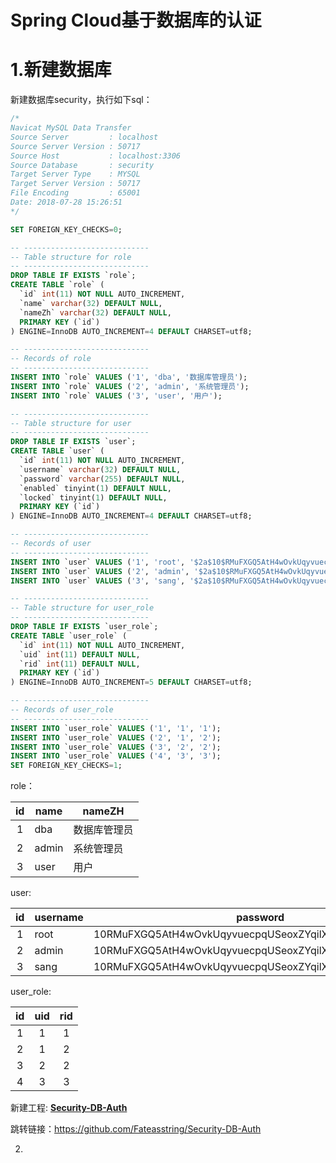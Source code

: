# Spring Cloud基于数据库的认证
# 1.新建数据库

新建数据库security，执行如下sql：

```sql
/*
Navicat MySQL Data Transfer
Source Server         : localhost
Source Server Version : 50717
Source Host           : localhost:3306
Source Database       : security
Target Server Type    : MYSQL
Target Server Version : 50717
File Encoding         : 65001
Date: 2018-07-28 15:26:51
*/

SET FOREIGN_KEY_CHECKS=0;

-- ----------------------------
-- Table structure for role
-- ----------------------------
DROP TABLE IF EXISTS `role`;
CREATE TABLE `role` (
  `id` int(11) NOT NULL AUTO_INCREMENT,
  `name` varchar(32) DEFAULT NULL,
  `nameZh` varchar(32) DEFAULT NULL,
  PRIMARY KEY (`id`)
) ENGINE=InnoDB AUTO_INCREMENT=4 DEFAULT CHARSET=utf8;

-- ----------------------------
-- Records of role
-- ----------------------------
INSERT INTO `role` VALUES ('1', 'dba', '数据库管理员');
INSERT INTO `role` VALUES ('2', 'admin', '系统管理员');
INSERT INTO `role` VALUES ('3', 'user', '用户');

-- ----------------------------
-- Table structure for user
-- ----------------------------
DROP TABLE IF EXISTS `user`;
CREATE TABLE `user` (
  `id` int(11) NOT NULL AUTO_INCREMENT,
  `username` varchar(32) DEFAULT NULL,
  `password` varchar(255) DEFAULT NULL,
  `enabled` tinyint(1) DEFAULT NULL,
  `locked` tinyint(1) DEFAULT NULL,
  PRIMARY KEY (`id`)
) ENGINE=InnoDB AUTO_INCREMENT=4 DEFAULT CHARSET=utf8;

-- ----------------------------
-- Records of user
-- ----------------------------
INSERT INTO `user` VALUES ('1', 'root', '$2a$10$RMuFXGQ5AtH4wOvkUqyvuecpqUSeoxZYqilXzbz50dceRsga.WYiq', '1', '0');
INSERT INTO `user` VALUES ('2', 'admin', '$2a$10$RMuFXGQ5AtH4wOvkUqyvuecpqUSeoxZYqilXzbz50dceRsga.WYiq', '1', '0');
INSERT INTO `user` VALUES ('3', 'sang', '$2a$10$RMuFXGQ5AtH4wOvkUqyvuecpqUSeoxZYqilXzbz50dceRsga.WYiq', '1', '0');

-- ----------------------------
-- Table structure for user_role
-- ----------------------------
DROP TABLE IF EXISTS `user_role`;
CREATE TABLE `user_role` (
  `id` int(11) NOT NULL AUTO_INCREMENT,
  `uid` int(11) DEFAULT NULL,
  `rid` int(11) DEFAULT NULL,
  PRIMARY KEY (`id`)
) ENGINE=InnoDB AUTO_INCREMENT=5 DEFAULT CHARSET=utf8;

-- ----------------------------
-- Records of user_role
-- ----------------------------
INSERT INTO `user_role` VALUES ('1', '1', '1');
INSERT INTO `user_role` VALUES ('2', '1', '2');
INSERT INTO `user_role` VALUES ('3', '2', '2');
INSERT INTO `user_role` VALUES ('4', '3', '3');
SET FOREIGN_KEY_CHECKS=1;
```

role：

|  id  | name  | nameZH       |
| :--: | ----- | ------------ |
|  1   | dba   | 数据库管理员 |
|  2   | admin | 系统管理员   |
|  3   | user  | 用户         |

user:

|  id  | username | password                                                  | enabled | locked |
| :--: | -------- | --------------------------------------------------------- | :-----: | :----: |
|  1   | root     | $10$RMuFXGQ5AtH4wOvkUqyvuecpqUSeoxZYqilXzbz50dceRsga.WYiq |    1    |   0    |
|  2   | admin    | $10$RMuFXGQ5AtH4wOvkUqyvuecpqUSeoxZYqilXzbz50dceRsga.WYiq |    1    |   0    |
|  3   | sang     | $10$RMuFXGQ5AtH4wOvkUqyvuecpqUSeoxZYqilXzbz50dceRsga.WYiq |    1    |   0    |

user_role:

|  id  | uid  | rid  |
| :--: | :--: | :--: |
|  1   |  1   |  1   |
|  2   |  1   |  2   |
|  3   |  2   |  2   |
|  4   |  3   |  3   |

新建工程: **[Security-DB-Auth](https://github.com/Fateasstring/Security-DB-Auth)**

跳转链接：https://github.com/Fateasstring/Security-DB-Auth

2.